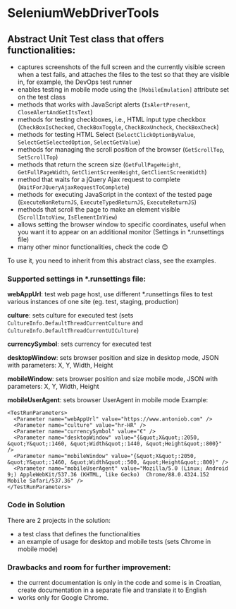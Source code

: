 # SeleniumWebDriverTools

## Abstract Unit Test class that offers functionalities:

- captures screenshots of the full screen and the currently visible screen when a test fails, and attaches the files to the test so that they are visible in, for example, the DevOps test runner
- enables testing in mobile mode using the `[MobileEmulation]` attribute set on the test class
- methods that works with JavaScript alerts (`IsAlertPresent`, `CloseAlertAndGetItsText`)
- methods for testing checkboxes, i.e., HTML input type checkbox (`CheckBoxIsChecked`, `CheckBoxToggle`, `CheckBoxUncheck`, `CheckBoxCheck`)
- methods for testing HTML Select (`SelectClickOptionByValue`, `SelectGetSelectedOption`, `SelectGetValue`)
- methods for managing the scroll position of the browser (`GetScrollTop`, `SetScrollTop`)
- methods that return the screen size (`GetFullPageHeight`, `GetFullPageWidth`, `GetClientScreenHeight`, `GetClientScreenWidth`)
- method that waits for a jQuery Ajax request to complete (`WaitForJQueryAjaxRequestToComplete`)
- methods for executing JavaScript in the context of the tested page (`ExecuteNonReturnJS`, `ExecuteTypedReturnJS`, `ExecuteReturnJS`)
- methods that scroll the page to make an element visible (`ScrollIntoView`, `IsElementInView`)
- allows setting the browser window to specific coordinates, useful when you want it to appear on an additional monitor (Settings in *.runsettings file)
- many other minor functionalities, check the code :blush:

To use it, you need to inherit from this abstract class, see the examples.

### Supported settings in *.runsettings file:

**webAppUrl**: test web page host, use different *.runsettings files to test various instances of one site (eg. test, staging, production)

**culture**: sets culture for executed test (sets `CultureInfo.DefaultThreadCurrentCulture` and `CultureInfo.DefaultThreadCurrentUICulture`)

**currencySymbol**: sets currency for executed test 

**desktopWindow**: sets browser position and size in desktop mode, JSON with parameters: X, Y, Width, Height

**mobileWindow**: sets browser position and size mobile mode, JSON with parameters: X, Y, Width, Height

**mobileUserAgent**: sets browser UserAgent in mobile mode
Example:
```
<TestRunParameters>
  <Parameter name="webAppUrl" value="https://www.antoniob.com" /> 
  <Parameter name="culture" value="hr-HR" />	 
  <Parameter name="currencySymbol" value="€" />
  <Parameter name="desktopWindow" value="{&quot;X&quot;:2050, &quot;Y&quot;:1460, &quot;Width&quot;:1440, &quot;Height&quot;:800}" /> 
  <Parameter name="mobileWindow" value="{&quot;X&quot;:2050, &quot;Y&quot;:1460, &quot;Width&quot;:500, &quot;Height&quot;:800}" /> 
  <Parameter name="mobileUserAgent" value="Mozilla/5.0 (Linux; Android 9;) AppleWebKit/537.36 (KHTML, like Gecko)  Chrome/88.0.4324.152 Mobile Safari/537.36" /> 
</TestRunParameters>
```

### Code in Solution
There are 2 projects in the solution:

- a test class that defines the functionalities
- an example of usage for desktop and mobile tests (sets Chrome in mobile mode)

### Drawbacks and room for further improvement:

- the current documentation is only in the code and some is in Croatian, create documentation in a separate file and translate it to English
- works only for Google Chrome.
